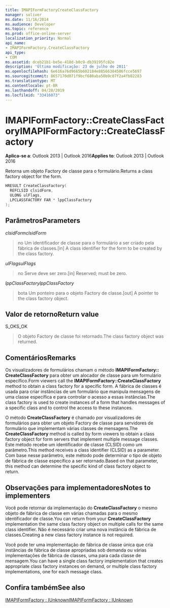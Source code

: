```yaml
---
title: IMAPIFormFactoryCreateClassFactory
manager: soliver
ms.date: 11/16/2014
ms.audience: Developer
ms.topic: reference
ms.prod: office-online-server
localization_priority: Normal
api_name:
- IMAPIFormFactory.CreateClassFactory
api_type:
- COM
ms.assetid: dceb21b1-be5e-418d-b0c9-db39195fc82e
description: 'Última modificação: 23 de julho de 2011'
ms.openlocfilehash: 6e616a76d9665b602184e88566384506fcce5697
ms.sourcegitcommit: 8657170d071f9bcf680aba50b9c07f2a4fb82283
ms.translationtype: MT
ms.contentlocale: pt-BR
ms.lasthandoff: 04/28/2019
ms.locfileid: "33416073"
---
```

# <a name="imapiformfactorycreateclassfactory"></a><span data-ttu-id="4f1c1-103">IMAPIFormFactory::CreateClassFactory</span><span class="sxs-lookup"><span data-stu-id="4f1c1-103">IMAPIFormFactory::CreateClassFactory</span></span>

  
  
<span data-ttu-id="4f1c1-104">**Aplica-se a**: Outlook 2013 | Outlook 2016</span><span class="sxs-lookup"><span data-stu-id="4f1c1-104">**Applies to**: Outlook 2013 | Outlook 2016</span></span> 
  
<span data-ttu-id="4f1c1-105">Retorna um objeto Factory de classe para o formulário.</span><span class="sxs-lookup"><span data-stu-id="4f1c1-105">Returns a class factory object for the form.</span></span>
  
```cpp
HRESULT CreateClassFactory(
  REFCLSID clsidForm,
  ULONG ulFlags,
  LPCLASSFACTORY FAR * lppClassFactory
);
```

## <a name="parameters"></a><span data-ttu-id="4f1c1-106">Parâmetros</span><span class="sxs-lookup"><span data-stu-id="4f1c1-106">Parameters</span></span>

 <span data-ttu-id="4f1c1-107">_clsidForm_</span><span class="sxs-lookup"><span data-stu-id="4f1c1-107">_clsidForm_</span></span>
  
> <span data-ttu-id="4f1c1-108">no Um identificador de classe para o formulário a ser criado pela fábrica de classes.</span><span class="sxs-lookup"><span data-stu-id="4f1c1-108">[in] A class identifier for the form to be created by the class factory.</span></span>
    
 <span data-ttu-id="4f1c1-109">_ulFlags_</span><span class="sxs-lookup"><span data-stu-id="4f1c1-109">_ulFlags_</span></span>
  
> <span data-ttu-id="4f1c1-110">no Serve deve ser zero.</span><span class="sxs-lookup"><span data-stu-id="4f1c1-110">[in] Reserved; must be zero.</span></span>
    
 <span data-ttu-id="4f1c1-111">_lppClassFactory_</span><span class="sxs-lookup"><span data-stu-id="4f1c1-111">_lppClassFactory_</span></span>
  
> <span data-ttu-id="4f1c1-112">bota Um ponteiro para o objeto Factory de classe.</span><span class="sxs-lookup"><span data-stu-id="4f1c1-112">[out] A pointer to the class factory object.</span></span>
    
## <a name="return-value"></a><span data-ttu-id="4f1c1-113">Valor de retorno</span><span class="sxs-lookup"><span data-stu-id="4f1c1-113">Return value</span></span>

<span data-ttu-id="4f1c1-114">S_OK</span><span class="sxs-lookup"><span data-stu-id="4f1c1-114">S_OK</span></span> 
  
> <span data-ttu-id="4f1c1-115">O objeto Factory de classe foi retornado.</span><span class="sxs-lookup"><span data-stu-id="4f1c1-115">The class factory object was returned.</span></span>
    
## <a name="remarks"></a><span data-ttu-id="4f1c1-116">Comentários</span><span class="sxs-lookup"><span data-stu-id="4f1c1-116">Remarks</span></span>

<span data-ttu-id="4f1c1-117">Os visualizadores de formulários chamam o método **IMAPIFormFactory:: CreateClassFactory** para obter um alocador de classe para um formulário específico.</span><span class="sxs-lookup"><span data-stu-id="4f1c1-117">Form viewers call the **IMAPIFormFactory::CreateClassFactory** method to obtain a class factory for a specific form.</span></span> <span data-ttu-id="4f1c1-118">A fábrica de classes é usada para criar instâncias de um formulário que manipula mensagens de uma classe específica e para controlar o acesso a essas instâncias.</span><span class="sxs-lookup"><span data-stu-id="4f1c1-118">The class factory is used to create instances of a form that handles messages of a specific class and to control the access to these instances.</span></span> 
  
<span data-ttu-id="4f1c1-119">O método **CreateClassFactory** é chamado por visualizadores de formulários para obter um objeto Factory de classe para servidores de formulário que implementam várias classes de mensagens.</span><span class="sxs-lookup"><span data-stu-id="4f1c1-119">The **CreateClassFactory** method is called by form viewers to obtain a class factory object for form servers that implement multiple message classes.</span></span> <span data-ttu-id="4f1c1-120">Este método recebe um identificador de classe (CLSID) como um parâmetro.</span><span class="sxs-lookup"><span data-stu-id="4f1c1-120">This method receives a class identifier (CLSID) as a parameter.</span></span> <span data-ttu-id="4f1c1-121">Com base nesse parâmetro, este método pode determinar o tipo de objeto de fábrica de classe específico a ser retornado.</span><span class="sxs-lookup"><span data-stu-id="4f1c1-121">Based on that parameter, this method can determine the specific kind of class factory object to return.</span></span> 
  
## <a name="notes-to-implementers"></a><span data-ttu-id="4f1c1-122">Observações para implementadores</span><span class="sxs-lookup"><span data-stu-id="4f1c1-122">Notes to implementers</span></span>

<span data-ttu-id="4f1c1-123">Você pode retornar da implementação do **CreateClassFactory** o mesmo objeto de fábrica de classe em várias chamadas para o mesmo identificador de classe.</span><span class="sxs-lookup"><span data-stu-id="4f1c1-123">You can return from your **CreateClassFactory** implementation the same class factory object on multiple calls for the same class identifier.</span></span> <span data-ttu-id="4f1c1-124">Não é necessário criar uma nova instância de fábrica de classes.</span><span class="sxs-lookup"><span data-stu-id="4f1c1-124">Creating a new class factory instance is not required.</span></span> 
  
<span data-ttu-id="4f1c1-125">Você pode ter uma implementação de fábrica de classe única que cria instâncias de fábrica de classe apropriadas sob demanda ou várias implementações de fábrica de classes, uma para cada classe de mensagem.</span><span class="sxs-lookup"><span data-stu-id="4f1c1-125">You can have a single class factory implementation that creates appropriate class factory instances on demand, or multiple class factory implementations, one for each message class.</span></span>
  
## <a name="see-also"></a><span data-ttu-id="4f1c1-126">Confira também</span><span class="sxs-lookup"><span data-stu-id="4f1c1-126">See also</span></span>



[<span data-ttu-id="4f1c1-127">IMAPIFormFactory : IUnknown</span><span class="sxs-lookup"><span data-stu-id="4f1c1-127">IMAPIFormFactory : IUnknown</span></span>](imapiformfactoryiunknown.md)

